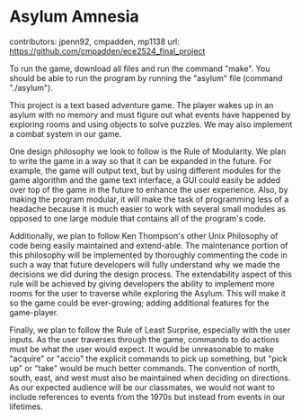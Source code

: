 Asylum Amnesia
=====================

contributors: jpenn92, cmpadden, mp1138
url: https://github.com/cmpadden/ece2524_final_project

To run the game, download all files and run the command "make".  You should be able to run the program by running the "asylum" file (command "./asylum").

This project is a text based adventure game.  The player wakes up in an asylum with no memory and must figure out
what events have happened by exploring rooms and using objects to solve puzzles.  We may also implement a combat
system in our game.

One design philosophy we look to follow is the Rule of Modularity.  We plan to write the game in a way so that it
can be expanded in the future.  For example, the game will output text, but by using different modules for the
game algorithm and the game text interface, a GUI could easily be added over top of the game in the future to 
enhance the user experience.  Also, by making the program modular, it will make the task of programming less of a
headache because it is much easier to work with several small modules as opposed to one large module that contains
all of the program's code.

Additionally, we plan to follow Ken Thompson's other Unix Philosophy of code being easily maintained and extend-able.
The maintenance portion of this philosophy will be implemented by thoroughly commenting the code in such a way that 
future developers will fully understand why we made the decisions we did during the design process. The extendability
aspect of this rule will be achieved by giving developers the ability to implement more rooms for the user to traverse
while exploring the Asylum. This will make it so the game could be ever-growing; adding additional features for the
game-player.

Finally, we plan to follow the Rule of Least Surprise, especially with the user inputs. As the user traverses through 
the game, commands to do actions must be what the user would expect. It would be unreasonable to make "acquire" or 
"accio" the explicit commands to pick up something, but "pick up" or "take" would be much better commands. The 
convention of north, south, east, and west must also be maintained when deciding on directions. As our expected 
audience will be our classmates, we would not want to include references to events from the 1970s but instead from 
events in our lifetimes.

